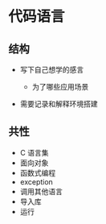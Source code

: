 # 代码语言

## 结构

- 写下自己想学的感言

  - 为了哪些应用场景

- 需要记录和解释环境搭建

## 共性

- C 语言集
- 面向对象
- 函数式编程
- exception
- 调用其他语言
- 导入库
- 运行

